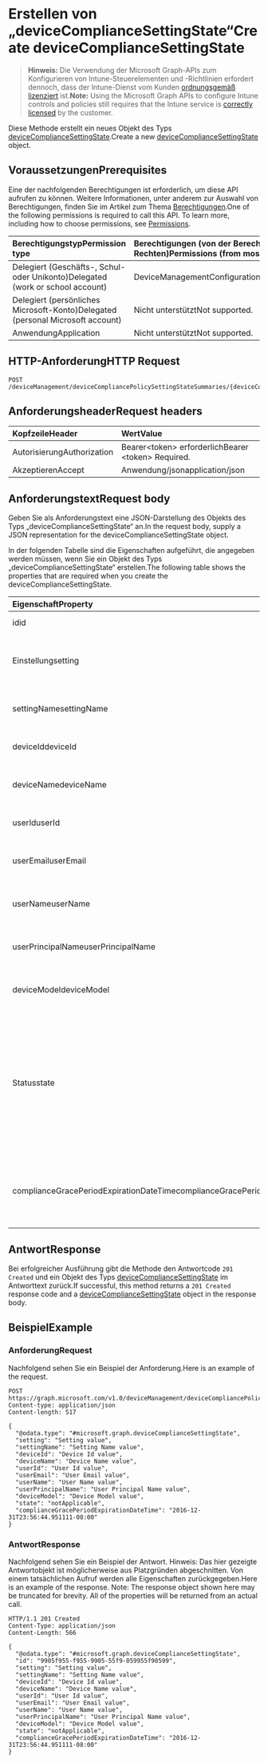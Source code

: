 # <a name="create-devicecompliancesettingstate"></a><span data-ttu-id="9c69a-101">Erstellen von „deviceComplianceSettingState“</span><span class="sxs-lookup"><span data-stu-id="9c69a-101">Create deviceComplianceSettingState</span></span>

> <span data-ttu-id="9c69a-102">**Hinweis:** Die Verwendung der Microsoft Graph-APIs zum Konfigurieren von Intune-Steuerelementen und -Richtlinien erfordert dennoch, dass der Intune-Dienst vom Kunden [ordnungsgemäß lizenziert](https://go.microsoft.com/fwlink/?linkid=839381) ist.</span><span class="sxs-lookup"><span data-stu-id="9c69a-102">**Note:** Using the Microsoft Graph APIs to configure Intune controls and policies still requires that the Intune service is [correctly licensed](https://go.microsoft.com/fwlink/?linkid=839381) by the customer.</span></span>

<span data-ttu-id="9c69a-103">Diese Methode erstellt ein neues Objekt des Typs [deviceComplianceSettingState](../resources/intune_deviceconfig_devicecompliancesettingstate.md).</span><span class="sxs-lookup"><span data-stu-id="9c69a-103">Create a new [deviceComplianceSettingState](../resources/intune_deviceconfig_devicecompliancesettingstate.md) object.</span></span>
## <a name="prerequisites"></a><span data-ttu-id="9c69a-104">Voraussetzungen</span><span class="sxs-lookup"><span data-stu-id="9c69a-104">Prerequisites</span></span>
<span data-ttu-id="9c69a-p101">Eine der nachfolgenden Berechtigungen ist erforderlich, um diese API aufrufen zu können. Weitere Informationen, unter anderem zur Auswahl von Berechtigungen, finden Sie im Artikel zum Thema [Berechtigungen](../../../concepts/permissions_reference.md).</span><span class="sxs-lookup"><span data-stu-id="9c69a-p101">One of the following permissions is required to call this API. To learn more, including how to choose permissions, see [Permissions](../../../concepts/permissions_reference.md).</span></span>

|<span data-ttu-id="9c69a-107">Berechtigungstyp</span><span class="sxs-lookup"><span data-stu-id="9c69a-107">Permission type</span></span>|<span data-ttu-id="9c69a-108">Berechtigungen (von der Berechtigung mit den meisten Rechten zu der mit den wenigsten Rechten)</span><span class="sxs-lookup"><span data-stu-id="9c69a-108">Permissions (from most to least privileged)</span></span>|
|:---|:---|
|<span data-ttu-id="9c69a-109">Delegiert (Geschäfts-, Schul- oder Unikonto)</span><span class="sxs-lookup"><span data-stu-id="9c69a-109">Delegated (work or school account)</span></span>|<span data-ttu-id="9c69a-110">DeviceManagementConfiguration.ReadWrite.All</span><span class="sxs-lookup"><span data-stu-id="9c69a-110">DeviceManagementConfiguration.ReadWrite.All</span></span>|
|<span data-ttu-id="9c69a-111">Delegiert (persönliches Microsoft-Konto)</span><span class="sxs-lookup"><span data-stu-id="9c69a-111">Delegated (personal Microsoft account)</span></span>|<span data-ttu-id="9c69a-112">Nicht unterstützt</span><span class="sxs-lookup"><span data-stu-id="9c69a-112">Not supported.</span></span>|
|<span data-ttu-id="9c69a-113">Anwendung</span><span class="sxs-lookup"><span data-stu-id="9c69a-113">Application</span></span>|<span data-ttu-id="9c69a-114">Nicht unterstützt</span><span class="sxs-lookup"><span data-stu-id="9c69a-114">Not supported.</span></span>|

## <a name="http-request"></a><span data-ttu-id="9c69a-115">HTTP-Anforderung</span><span class="sxs-lookup"><span data-stu-id="9c69a-115">HTTP Request</span></span>
<!-- {
  "blockType": "ignored"
}
-->
``` http
POST /deviceManagement/deviceCompliancePolicySettingStateSummaries/{deviceCompliancePolicySettingStateSummaryId}/deviceComplianceSettingStates
```

## <a name="request-headers"></a><span data-ttu-id="9c69a-116">Anforderungsheader</span><span class="sxs-lookup"><span data-stu-id="9c69a-116">Request headers</span></span>
|<span data-ttu-id="9c69a-117">Kopfzeile</span><span class="sxs-lookup"><span data-stu-id="9c69a-117">Header</span></span>|<span data-ttu-id="9c69a-118">Wert</span><span class="sxs-lookup"><span data-stu-id="9c69a-118">Value</span></span>|
|:---|:---|
|<span data-ttu-id="9c69a-119">Autorisierung</span><span class="sxs-lookup"><span data-stu-id="9c69a-119">Authorization</span></span>|<span data-ttu-id="9c69a-120">Bearer&lt;token&gt; erforderlich</span><span class="sxs-lookup"><span data-stu-id="9c69a-120">Bearer &lt;token&gt; Required.</span></span>|
|<span data-ttu-id="9c69a-121">Akzeptieren</span><span class="sxs-lookup"><span data-stu-id="9c69a-121">Accept</span></span>|<span data-ttu-id="9c69a-122">Anwendung/json</span><span class="sxs-lookup"><span data-stu-id="9c69a-122">application/json</span></span>|

## <a name="request-body"></a><span data-ttu-id="9c69a-123">Anforderungstext</span><span class="sxs-lookup"><span data-stu-id="9c69a-123">Request body</span></span>
<span data-ttu-id="9c69a-124">Geben Sie als Anforderungstext eine JSON-Darstellung des Objekts des Typs „deviceComplianceSettingState“ an.</span><span class="sxs-lookup"><span data-stu-id="9c69a-124">In the request body, supply a JSON representation for the deviceComplianceSettingState object.</span></span>

<span data-ttu-id="9c69a-125">In der folgenden Tabelle sind die Eigenschaften aufgeführt, die angegeben werden müssen, wenn Sie ein Objekt des Typs „deviceComplianceSettingState“ erstellen.</span><span class="sxs-lookup"><span data-stu-id="9c69a-125">The following table shows the properties that are required when you create the deviceComplianceSettingState.</span></span>

|<span data-ttu-id="9c69a-126">Eigenschaft</span><span class="sxs-lookup"><span data-stu-id="9c69a-126">Property</span></span>|<span data-ttu-id="9c69a-127">Typ</span><span class="sxs-lookup"><span data-stu-id="9c69a-127">Type</span></span>|<span data-ttu-id="9c69a-128">Beschreibung</span><span class="sxs-lookup"><span data-stu-id="9c69a-128">Description</span></span>|
|:---|:---|:---|
|<span data-ttu-id="9c69a-129">id</span><span class="sxs-lookup"><span data-stu-id="9c69a-129">id</span></span>|<span data-ttu-id="9c69a-130">Zeichenfolge</span><span class="sxs-lookup"><span data-stu-id="9c69a-130">String</span></span>|<span data-ttu-id="9c69a-131">Schlüssel der Entität</span><span class="sxs-lookup"><span data-stu-id="9c69a-131">Key of the entity</span></span>|
|<span data-ttu-id="9c69a-132">Einstellung</span><span class="sxs-lookup"><span data-stu-id="9c69a-132">setting</span></span>|<span data-ttu-id="9c69a-133">Zeichenfolge</span><span class="sxs-lookup"><span data-stu-id="9c69a-133">String</span></span>|<span data-ttu-id="9c69a-134">Klassenname und Eigenschaftenname der Einstellung</span><span class="sxs-lookup"><span data-stu-id="9c69a-134">The setting class name and property name.</span></span>|
|<span data-ttu-id="9c69a-135">settingName</span><span class="sxs-lookup"><span data-stu-id="9c69a-135">settingName</span></span>|<span data-ttu-id="9c69a-136">Zeichenfolge</span><span class="sxs-lookup"><span data-stu-id="9c69a-136">String</span></span>|<span data-ttu-id="9c69a-137">Gemeldeter Einstellungsname</span><span class="sxs-lookup"><span data-stu-id="9c69a-137">The Setting Name that is being reported</span></span>|
|<span data-ttu-id="9c69a-138">deviceId</span><span class="sxs-lookup"><span data-stu-id="9c69a-138">deviceId</span></span>|<span data-ttu-id="9c69a-139">Zeichenfolge</span><span class="sxs-lookup"><span data-stu-id="9c69a-139">String</span></span>|<span data-ttu-id="9c69a-140">Gemeldete Geräte-ID</span><span class="sxs-lookup"><span data-stu-id="9c69a-140">The Device Id that is being reported</span></span>|
|<span data-ttu-id="9c69a-141">deviceName</span><span class="sxs-lookup"><span data-stu-id="9c69a-141">deviceName</span></span>|<span data-ttu-id="9c69a-142">Zeichenfolge</span><span class="sxs-lookup"><span data-stu-id="9c69a-142">String</span></span>|<span data-ttu-id="9c69a-143">Gemeldeter Gerätename</span><span class="sxs-lookup"><span data-stu-id="9c69a-143">The Device Name that is being reported</span></span>|
|<span data-ttu-id="9c69a-144">userId</span><span class="sxs-lookup"><span data-stu-id="9c69a-144">userId</span></span>|<span data-ttu-id="9c69a-145">Zeichenfolge</span><span class="sxs-lookup"><span data-stu-id="9c69a-145">String</span></span>|<span data-ttu-id="9c69a-146">Gemeldete Benutzer-ID</span><span class="sxs-lookup"><span data-stu-id="9c69a-146">The user Id that is being reported</span></span>|
|<span data-ttu-id="9c69a-147">userEmail</span><span class="sxs-lookup"><span data-stu-id="9c69a-147">userEmail</span></span>|<span data-ttu-id="9c69a-148">Zeichenfolge</span><span class="sxs-lookup"><span data-stu-id="9c69a-148">String</span></span>|<span data-ttu-id="9c69a-149">Gemeldete Benutzer-E-Mail-Adresse</span><span class="sxs-lookup"><span data-stu-id="9c69a-149">The User email address that is being reported</span></span>|
|<span data-ttu-id="9c69a-150">userName</span><span class="sxs-lookup"><span data-stu-id="9c69a-150">userName</span></span>|<span data-ttu-id="9c69a-151">Zeichenfolge</span><span class="sxs-lookup"><span data-stu-id="9c69a-151">String</span></span>|<span data-ttu-id="9c69a-152">Gemeldeter Benutzername</span><span class="sxs-lookup"><span data-stu-id="9c69a-152">The User Name that is being reported</span></span>|
|<span data-ttu-id="9c69a-153">userPrincipalName</span><span class="sxs-lookup"><span data-stu-id="9c69a-153">userPrincipalName</span></span>|<span data-ttu-id="9c69a-154">Zeichenfolge</span><span class="sxs-lookup"><span data-stu-id="9c69a-154">String</span></span>|<span data-ttu-id="9c69a-155">Gemeldeter Benutzerprinzipalname</span><span class="sxs-lookup"><span data-stu-id="9c69a-155">The User PrincipalName that is being reported</span></span>|
|<span data-ttu-id="9c69a-156">deviceModel</span><span class="sxs-lookup"><span data-stu-id="9c69a-156">deviceModel</span></span>|<span data-ttu-id="9c69a-157">Zeichenfolge</span><span class="sxs-lookup"><span data-stu-id="9c69a-157">String</span></span>|<span data-ttu-id="9c69a-158">Gemeldetes Gerätemodell</span><span class="sxs-lookup"><span data-stu-id="9c69a-158">The device model that is being reported</span></span>|
|<span data-ttu-id="9c69a-159">Status</span><span class="sxs-lookup"><span data-stu-id="9c69a-159">state</span></span>|[<span data-ttu-id="9c69a-160">complianceStatus</span><span class="sxs-lookup"><span data-stu-id="9c69a-160">complianceStatus</span></span>](../resources/intune_shared_compliancestatus.md)|<span data-ttu-id="9c69a-161">Der Compliance-Zustand der Einstellung.</span><span class="sxs-lookup"><span data-stu-id="9c69a-161">The compliance state of the setting Possible values are: , , , , , , .</span></span> <span data-ttu-id="9c69a-162">Mögliche Werte: `unknown`, `notApplicable`, `compliant`, `remediated`, `nonCompliant`, `error`, `conflict`.</span><span class="sxs-lookup"><span data-stu-id="9c69a-162">The possible values are `unknown`, `notApplicable`, `compliant`, `remediated`, `nonCompliant`, `error`, `conflict`, , , , , or .</span></span>|
|<span data-ttu-id="9c69a-163">complianceGracePeriodExpirationDateTime</span><span class="sxs-lookup"><span data-stu-id="9c69a-163">complianceGracePeriodExpirationDateTime</span></span>|<span data-ttu-id="9c69a-164">DateTimeOffset</span><span class="sxs-lookup"><span data-stu-id="9c69a-164">DateTimeOffset</span></span>|<span data-ttu-id="9c69a-165">Datum und Uhrzeit des Ablaufs der Toleranzperiode für die Gerätekonformität</span><span class="sxs-lookup"><span data-stu-id="9c69a-165">The DateTime when device compliance grace period expires</span></span>|



## <a name="response"></a><span data-ttu-id="9c69a-166">Antwort</span><span class="sxs-lookup"><span data-stu-id="9c69a-166">Response</span></span>
<span data-ttu-id="9c69a-167">Bei erfolgreicher Ausführung gibt die Methode den Antwortcode `201 Created` und ein Objekt des Typs [deviceComplianceSettingState](../resources/intune_deviceconfig_devicecompliancesettingstate.md) im Antworttext zurück.</span><span class="sxs-lookup"><span data-stu-id="9c69a-167">If successful, this method returns a `201 Created` response code and a [deviceComplianceSettingState](../resources/intune_deviceconfig_devicecompliancesettingstate.md) object in the response body.</span></span>

## <a name="example"></a><span data-ttu-id="9c69a-168">Beispiel</span><span class="sxs-lookup"><span data-stu-id="9c69a-168">Example</span></span>
### <a name="request"></a><span data-ttu-id="9c69a-169">Anforderung</span><span class="sxs-lookup"><span data-stu-id="9c69a-169">Request</span></span>
<span data-ttu-id="9c69a-170">Nachfolgend sehen Sie ein Beispiel der Anforderung.</span><span class="sxs-lookup"><span data-stu-id="9c69a-170">Here is an example of the request.</span></span>
``` http
POST https://graph.microsoft.com/v1.0/deviceManagement/deviceCompliancePolicySettingStateSummaries/{deviceCompliancePolicySettingStateSummaryId}/deviceComplianceSettingStates
Content-type: application/json
Content-length: 517

{
  "@odata.type": "#microsoft.graph.deviceComplianceSettingState",
  "setting": "Setting value",
  "settingName": "Setting Name value",
  "deviceId": "Device Id value",
  "deviceName": "Device Name value",
  "userId": "User Id value",
  "userEmail": "User Email value",
  "userName": "User Name value",
  "userPrincipalName": "User Principal Name value",
  "deviceModel": "Device Model value",
  "state": "notApplicable",
  "complianceGracePeriodExpirationDateTime": "2016-12-31T23:56:44.951111-08:00"
}
```

### <a name="response"></a><span data-ttu-id="9c69a-171">Antwort</span><span class="sxs-lookup"><span data-stu-id="9c69a-171">Response</span></span>
<span data-ttu-id="9c69a-p103">Nachfolgend sehen Sie ein Beispiel der Antwort. Hinweis: Das hier gezeigte Antwortobjekt ist möglicherweise aus Platzgründen abgeschnitten. Von einem tatsächlichen Aufruf werden alle Eigenschaften zurückgegeben.</span><span class="sxs-lookup"><span data-stu-id="9c69a-p103">Here is an example of the response. Note: The response object shown here may be truncated for brevity. All of the properties will be returned from an actual call.</span></span>
``` http
HTTP/1.1 201 Created
Content-Type: application/json
Content-Length: 566

{
  "@odata.type": "#microsoft.graph.deviceComplianceSettingState",
  "id": "9905f955-f955-9905-55f9-059955f90599",
  "setting": "Setting value",
  "settingName": "Setting Name value",
  "deviceId": "Device Id value",
  "deviceName": "Device Name value",
  "userId": "User Id value",
  "userEmail": "User Email value",
  "userName": "User Name value",
  "userPrincipalName": "User Principal Name value",
  "deviceModel": "Device Model value",
  "state": "notApplicable",
  "complianceGracePeriodExpirationDateTime": "2016-12-31T23:56:44.951111-08:00"
}
```



